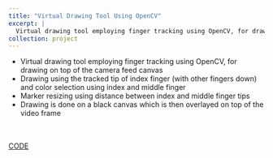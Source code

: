 ```yaml
---
title: "Virtual Drawing Tool Using OpenCV"
excerpt: |
  Virtual drawing tool employing finger tracking using OpenCV, for drawing on top of the camera feed canvas
collection: project
---
```


- Virtual drawing tool employing finger tracking using OpenCV, for drawing on top of the camera feed canvas
- Drawing using the tracked tip of index finger (with other fingers down) and color selection using index and middle finger
- Marker resizing using distance between index and middle finger tips
- Drawing is done on a black canvas which is then overlayed on top of the video frame
<!-- <br> -->
<!-- ![Graph Image](assets/images/graph.jpeg) -->
<br><br>
<a href="https://github.com/Killshot667/cp-snippets" class="btn btn-primary">CODE</a>


